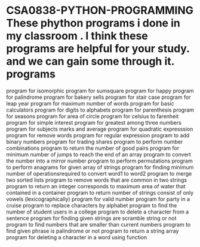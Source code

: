 # CSA0838-PYTHON-PROGRAMMING These phython programs i done in my classroom . I think these programs are helpful for your study. and we can gain some through it. programs
 program for isomorphic 
 program for sumsquare 
 program for happy 
 program for palindrome 
 program for bakery sells 
 program for stair case 
 program for leap year 
 program for maximum number of words 
 program for basic calculators 
 program for digits to alphabets 
 program for parenthesis 
 program for seasons 
 program for area of circle 
 program for celsius to farenheit 
 program for simple interest 
 program for greatest among three numbers 
 program for subjects marks and average 
 program for quadratic expresssion 
 program for remove words 
 program for regular expression
 program to add binary numbers
 program for trading shares
 program to perform number combinations
 program to return the number of good pairs
 program for minimum number of jumps to reach the end of an array
 program to convert the number into a mirror number
 program to perform permutations
 program to perform anagrams for given array of strings
 program for finding minimum number of operationsrequired to convert word1 to word2
 program to merge two sorted lists
 program to remove words that are common in two strings
 program to return an integer corresponds to maximum area of water that contained in a container
 program to return number of strings consist of only vowels (lexicographically)
 program for valid number
 program for party in a cruise
 program to replace characters by alphabet
 program to find the number of student users in a college
 program to delete a character from a sentence
 program for finding given strings are scramble string or not
 program to find numbers that are smaller than current numbers
 program to find given phrase is palindrome or not
 program to return a string array
 program for deleting a character in a word using function
 
 
